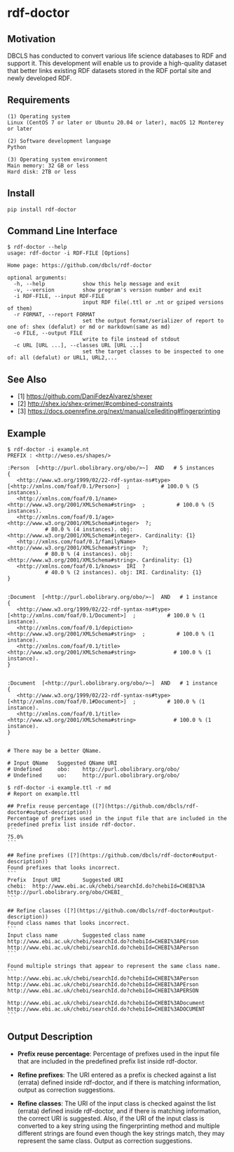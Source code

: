 # rdf-doctor

## Motivation

DBCLS has conducted to convert various life science databases to RDF and support it. This development will enable us to provide a high-quality dataset that better links existing RDF datasets stored in the RDF portal site and newly developed RDF.

## Requirements
```
(1) Operating system
Linux (CentOS 7 or later or Ubuntu 20.04 or later), macOS 12 Monterey or later

(2) Software development language
Python

(3) Operating system environment
Main memory: 32 GB or less
Hard disk: 2TB or less
```
## Install

```
pip install rdf-doctor
```


## Command Line Interface

```
$ rdf-doctor --help
usage: rdf-doctor -i RDF-FILE [Options]

Home page: https://github.com/dbcls/rdf-doctor

optional arguments:
  -h, --help            show this help message and exit
  -v, --version         show program's version number and exit
  -i RDF-FILE, --input RDF-FILE
                        input RDF file(.ttl or .nt or gziped versions of them)
  -r FORMAT, --report FORMAT
                        set the output format/serializer of report to one of: shex (defalut) or md or markdown(same as md)
  -o FILE, --output FILE
                        write to file instead of stdout
  -c URL [URL ...], --classes URL [URL ...]
                        set the target classes to be inspected to one of: all (defalut) or URL1, URL2,...
```

## See Also
- [1] https://github.com/DaniFdezAlvarez/shexer
- [2] http://shex.io/shex-primer/#combined-constraints
- [3] https://docs.openrefine.org/next/manual/cellediting#fingerprinting

## Example

```
$ rdf-doctor -i example.nt
PREFIX : <http://weso.es/shapes/>

:Person  [<http://purl.obolibrary.org/obo/>~]  AND   # 5 instances
{
   <http://www.w3.org/1999/02/22-rdf-syntax-ns#type>  [<http://xmlns.com/foaf/0.1/Person>]  ;          # 100.0 % (5 instances).
   <http://xmlns.com/foaf/0.1/name>  <http://www.w3.org/2001/XMLSchema#string>  ;          # 100.0 % (5 instances).
   <http://xmlns.com/foaf/0.1/age>  <http://www.w3.org/2001/XMLSchema#integer>  ?;
            # 80.0 % (4 instances). obj: <http://www.w3.org/2001/XMLSchema#integer>. Cardinality: {1}
   <http://xmlns.com/foaf/0.1/familyName>  <http://www.w3.org/2001/XMLSchema#string>  ?;
            # 80.0 % (4 instances). obj: <http://www.w3.org/2001/XMLSchema#string>. Cardinality: {1}
   <http://xmlns.com/foaf/0.1/knows>  IRI  ?
            # 40.0 % (2 instances). obj: IRI. Cardinality: {1}
}


:Document  [<http://purl.obolibrary.org/obo/>~]  AND   # 1 instance
{
   <http://www.w3.org/1999/02/22-rdf-syntax-ns#type>  [<http://xmlns.com/foaf/0.1/Document>]  ;          # 100.0 % (1 instance).
   <http://xmlns.com/foaf/0.1/depiction>  <http://www.w3.org/2001/XMLSchema#string>  ;          # 100.0 % (1 instance).
   <http://xmlns.com/foaf/0.1/title>  <http://www.w3.org/2001/XMLSchema#string>            # 100.0 % (1 instance).
}


:Document  [<http://purl.obolibrary.org/obo/>~]  AND   # 1 instance
{
   <http://www.w3.org/1999/02/22-rdf-syntax-ns#type>  [<http://xmlns.com/foaf/0.1#Document>]  ;          # 100.0 % (1 instance).
   <http://xmlns.com/foaf/0.1/title>  <http://www.w3.org/2001/XMLSchema#string>            # 100.0 % (1 instance).
}


# There may be a better QName.

# Input QName   Suggested QName URI
# Undefined     obo:    http://purl.obolibrary.org/obo/
# Undefined     uo:     http://purl.obolibrary.org/obo/
```

````
$ rdf-doctor -i example.ttl -r md
# Report on example.ttl

## Prefix reuse percentage ([?](https://github.com/dbcls/rdf-doctor#output-description))
Percentage of prefixes used in the input file that are included in the predefined prefix list inside rdf-doctor.
```
75.0%
```

## Refine prefixes ([?](https://github.com/dbcls/rdf-doctor#output-description))
Found prefixes that looks incorrect.
```
Prefix  Input URI       Suggested URI
chebi:  http://www.ebi.ac.uk/chebi/searchId.do?chebiId=CHEBI%3A http://purl.obolibrary.org/obo/CHEBI_
```

## Refine classes ([?](https://github.com/dbcls/rdf-doctor#output-description))
Found class names that looks incorrect.
```
Input class name        Suggested class name
http://www.ebi.ac.uk/chebi/searchId.do?chebiId=CHEBI%3APErson   http://www.ebi.ac.uk/chebi/searchId.do?chebiId=CHEBI%3APerson
```

Found multiple strings that appear to represent the same class name.
```
http://www.ebi.ac.uk/chebi/searchId.do?chebiId=CHEBI%3APerson
http://www.ebi.ac.uk/chebi/searchId.do?chebiId=CHEBI%3APErson
http://www.ebi.ac.uk/chebi/searchId.do?chebiId=CHEBI%3APERSON

http://www.ebi.ac.uk/chebi/searchId.do?chebiId=CHEBI%3ADocument
http://www.ebi.ac.uk/chebi/searchId.do?chebiId=CHEBI%3ADOCUMENT
```
````

## Output Description
* **Prefix reuse percentage**: Percentage of prefixes used in the input file that are included in the predefined prefix list inside rdf-doctor.

* **Refine prefixes**: The URI entered as a prefix is checked against a list (errata) defined inside rdf-doctor, and if there is matching information, output as correction suggestions.

* **Refine classes**: The URI of the input class is checked against the list (errata) defined inside rdf-doctor, and if there is matching information, the correct URI is suggested. Also, if the URI of the input class is converted to a key string using the fingerprinting method and multiple different strings are found even though the key strings match, they may represent the same class. Output as correction suggestions.